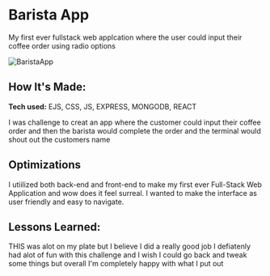 # Barista App
 My first ever fullstack web applcation where the user could input their coffee order using radio options
 
 ![BaristaApp](https://user-images.githubusercontent.com/101907963/172764138-33bbdefb-8296-47e2-b5d2-f556de399961.png)


<!-- **Link to project:** 

 -->

## How It's Made:

**Tech used:** EJS, CSS, JS, EXPRESS, MONGODB, REACT 

I was challenge to creat an app where the customer could input their coffee order and then the barista would complete the order and the terminal would shout out the customers name

## Optimizations

I utiilized both back-end and front-end to make my first ever Full-Stack Web Application and wow does it feel surreal. I wanted to make the interface as user friendly and easy to navigate.

## Lessons Learned:

THIS was alot on my plate but I believe I did a really good job I defiatenly had alot of fun with this challenge and I wish I could go back and tweak some things but overall I'm completely happy with what I put out
